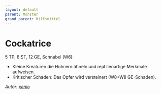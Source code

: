 ```yaml
---
layout: default
parent: Monster
grand_parent: Hilfsmittel
---
```


# Cockatrice
5 TP, 8 ST, 12 GE, Schnabel (W6)
- Kleine Kreaturen die Hühnern ähneln und reptilienartige Merkmale aufweisen.
- Kritischer Schaden: Das Opfer wird versteinert (W8+W8 GE-Schaden).

*Autor: [xenio](https://xenioinabottle.blogspot.com)*